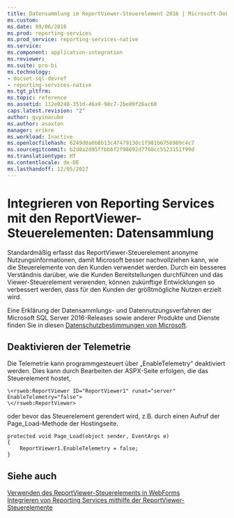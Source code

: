 ```yaml
---
title: Datensammlung im ReportViewer-Steuerelement 2016 | Microsoft-Dokumentation
ms.custom: 
ms.date: 09/06/2016
ms.prod: reporting-services
ms.prod_service: reporting-services-native
ms.service: 
ms.component: application-integration
ms.reviewer: 
ms.suite: pro-bi
ms.technology:
- docset-sql-devref
- reporting-services-native
ms.tgt_pltfrm: 
ms.topic: reference
ms.assetid: 112e0240-351d-46a9-98c7-2be09f26ac60
caps.latest.revision: "2"
author: guyinacube
ms.author: asaxton
manager: erikre
ms.workload: Inactive
ms.openlocfilehash: 6249d0a0b8b13c47479130c1f981b6756989c4c7
ms.sourcegitcommit: b2d8a2d95ffbb6f2f98692d7760cc5523151f99d
ms.translationtype: HT
ms.contentlocale: de-DE
ms.lasthandoff: 12/05/2017
---
```

# <a name="integrating-reporting-services-using-reportviewer-controls---data-collection"></a>Integrieren von Reporting Services mit den ReportViewer-Steuerelementen: Datensammlung
Standardmäßig erfasst das ReportViewer-Steuerelement anonyme Nutzungsinformationen, damit Microsoft besser nachvollziehen kann, wie die Steuerelemente von den Kunden verwendet werden. Durch ein besseres Verständnis darüber, wie die Kunden Bereitstellungen durchführen und das Viewer-Steuerelement verwenden, können zukünftige Entwicklungen so verbessert werden, dass für den Kunden der größtmögliche Nutzen erzielt wird.

Eine Erklärung der Datensammlungs- und Datennutzungsverfahren der Microsoft SQL Server 2016-Releases sowie anderer Produkte und Dienste finden Sie in diesen [Datenschutzbestimmungen von Microsoft](https://www.microsoft.com/EN-US/privacystatement/SQLServer/Default.aspx).

## <a name="opting-out-of-telemetry"></a>Deaktivieren der Telemetrie

Die Telemetrie kann programmgesteuert über „EnableTelemetry“ deaktiviert werden. Dies kann durch Bearbeiten der ASPX-Seite erfolgen, die das Steuerelement hostet,

```
\<rsweb:ReportViewer ID="ReportViewer1" runat="server" EnableTelemetry="false">
\</rsweb:ReportViewer>
```

oder bevor das Steuerelement gerendert wird, z.B. durch einen Aufruf der Page_Load-Methode der Hostingseite.
    
```
protected void Page_Load(object sender, EventArgs e)
{
    ReportViewer1.EnableTelemetry = false;
}
```
## <a name="see-also"></a>Siehe auch

[Verwenden des ReportViewer-Steuerelements in WebForms](../../reporting-services/application-integration/using-the-webforms-reportviewer-control.md)  
[Integrieren von Reporting Services mithilfe der ReportViewer-Steuerelemente](../../reporting-services/application-integration/integrating-reporting-services-using-reportviewer-controls.md) 



